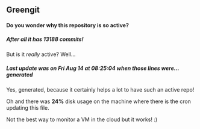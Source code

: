 ## Greengit

#### Do you wonder why this repository is so active?

##### After all it has 13188 commits!

But is it *really* active? Well...

##### Last update was on Fri Aug 14 at 08:25:04 when those lines were... generated

Yes, generated, because it certainly helps a lot to have such an active repo!

Oh and there was **24%** disk usage on the machine
where there is the cron updating this file.

Not the best way to monitor a VM in the cloud but it works! :)

